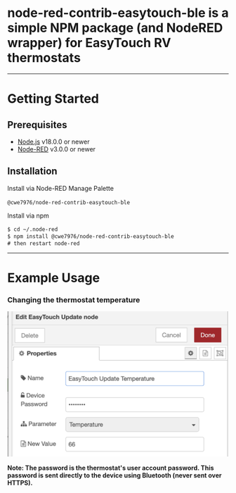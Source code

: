# node-red-contrib-easytouch-ble is a simple NPM package (and NodeRED wrapper) for EasyTouch RV thermostats

---

# Getting Started

## Prerequisites

* [Node.js](https://nodejs.org/en/) v18.0.0 or newer
* [Node-RED](https://nodered.org) v3.0.0 or newer

## Installation

Install via Node-RED Manage Palette

`@cwe7976/node-red-contrib-easytouch-ble`

Install via npm

```
$ cd ~/.node-red
$ npm install @cwe7976/node-red-contrib-easytouch-ble
# then restart node-red
```

---

# Example Usage

### Changing the thermostat temperature

![changing temperature](images/node.png)

**Note: The password is the thermostat's user account password. This password is sent directly to the device using Bluetooth (never sent over HTTPS).**